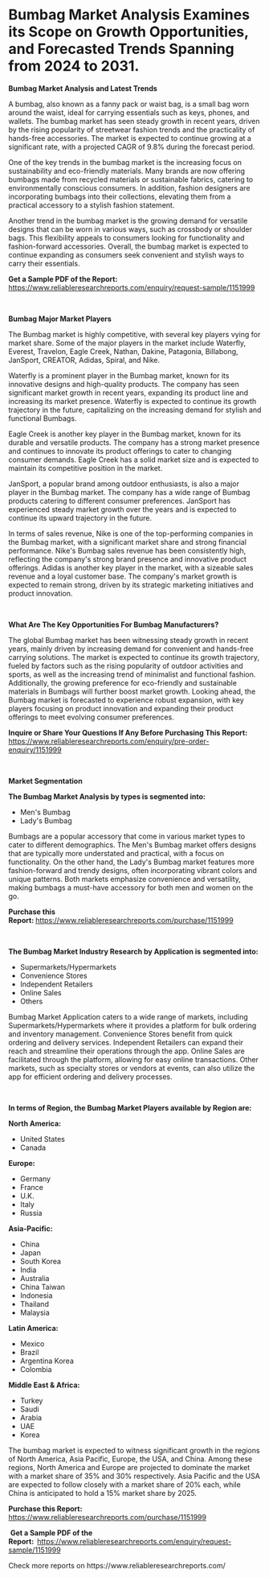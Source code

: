 <p><h1>Bumbag Market Analysis Examines its Scope on Growth Opportunities, and Forecasted Trends Spanning from 2024 to 2031.</h1></p><p><strong>Bumbag Market Analysis and Latest Trends</strong></p>
<p><p>A bumbag, also known as a fanny pack or waist bag, is a small bag worn around the waist, ideal for carrying essentials such as keys, phones, and wallets. The bumbag market has seen steady growth in recent years, driven by the rising popularity of streetwear fashion trends and the practicality of hands-free accessories. The market is expected to continue growing at a significant rate, with a projected CAGR of 9.8% during the forecast period.</p><p>One of the key trends in the bumbag market is the increasing focus on sustainability and eco-friendly materials. Many brands are now offering bumbags made from recycled materials or sustainable fabrics, catering to environmentally conscious consumers. In addition, fashion designers are incorporating bumbags into their collections, elevating them from a practical accessory to a stylish fashion statement.</p><p>Another trend in the bumbag market is the growing demand for versatile designs that can be worn in various ways, such as crossbody or shoulder bags. This flexibility appeals to consumers looking for functionality and fashion-forward accessories. Overall, the bumbag market is expected to continue expanding as consumers seek convenient and stylish ways to carry their essentials.</p></p>
<p><strong>Get a Sample PDF of the Report:&nbsp;</strong> <a href="https://www.reliableresearchreports.com/enquiry/request-sample/1151999">https://www.reliableresearchreports.com/enquiry/request-sample/1151999</a></p>
<p>&nbsp;</p>
<p><strong>Bumbag Major Market Players</strong></p>
<p><p>The Bumbag market is highly competitive, with several key players vying for market share. Some of the major players in the market include Waterfly, Everest, Travelon, Eagle Creek, Nathan, Dakine, Patagonia, Billabong, JanSport, CREATOR, Adidas, Spiral, and Nike.</p><p>Waterfly is a prominent player in the Bumbag market, known for its innovative designs and high-quality products. The company has seen significant market growth in recent years, expanding its product line and increasing its market presence. Waterfly is expected to continue its growth trajectory in the future, capitalizing on the increasing demand for stylish and functional Bumbags.</p><p>Eagle Creek is another key player in the Bumbag market, known for its durable and versatile products. The company has a strong market presence and continues to innovate its product offerings to cater to changing consumer demands. Eagle Creek has a solid market size and is expected to maintain its competitive position in the market.</p><p>JanSport, a popular brand among outdoor enthusiasts, is also a major player in the Bumbag market. The company has a wide range of Bumbag products catering to different consumer preferences. JanSport has experienced steady market growth over the years and is expected to continue its upward trajectory in the future.</p><p>In terms of sales revenue, Nike is one of the top-performing companies in the Bumbag market, with a significant market share and strong financial performance. Nike's Bumbag sales revenue has been consistently high, reflecting the company's strong brand presence and innovative product offerings. Adidas is another key player in the market, with a sizeable sales revenue and a loyal customer base. The company's market growth is expected to remain strong, driven by its strategic marketing initiatives and product innovation.</p></p>
<p>&nbsp;</p>
<p><strong>What Are The Key Opportunities For Bumbag Manufacturers?</strong></p>
<p><p>The global Bumbag market has been witnessing steady growth in recent years, mainly driven by increasing demand for convenient and hands-free carrying solutions. The market is expected to continue its growth trajectory, fueled by factors such as the rising popularity of outdoor activities and sports, as well as the increasing trend of minimalist and functional fashion. Additionally, the growing preference for eco-friendly and sustainable materials in Bumbags will further boost market growth. Looking ahead, the Bumbag market is forecasted to experience robust expansion, with key players focusing on product innovation and expanding their product offerings to meet evolving consumer preferences.</p></p>
<p><strong>Inquire or Share Your Questions If Any Before Purchasing This Report:</strong> <a href="https://www.reliableresearchreports.com/enquiry/pre-order-enquiry/1151999">https://www.reliableresearchreports.com/enquiry/pre-order-enquiry/1151999</a></p>
<p>&nbsp;</p>
<p><strong>Market Segmentation</strong></p>
<p><strong>The Bumbag Market Analysis by types is segmented into:</strong></p>
<p><ul><li>Men's Bumbag</li><li>Lady's Bumbag</li></ul></p>
<p><p>Bumbags are a popular accessory that come in various market types to cater to different demographics. The Men's Bumbag market offers designs that are typically more understated and practical, with a focus on functionality. On the other hand, the Lady's Bumbag market features more fashion-forward and trendy designs, often incorporating vibrant colors and unique patterns. Both markets emphasize convenience and versatility, making bumbags a must-have accessory for both men and women on the go.</p></p>
<p><strong>Purchase this Report:&nbsp;</strong><a href="https://www.reliableresearchreports.com/purchase/1151999">https://www.reliableresearchreports.com/purchase/1151999</a></p>
<p>&nbsp;</p>
<p><strong>The Bumbag Market Industry Research by Application is segmented into:</strong></p>
<p><ul><li>Supermarkets/Hypermarkets</li><li>Convenience Stores</li><li>Independent Retailers</li><li>Online Sales</li><li>Others</li></ul></p>
<p><p>Bumbag Market Application caters to a wide range of markets, including Supermarkets/Hypermarkets where it provides a platform for bulk ordering and inventory management. Convenience Stores benefit from quick ordering and delivery services. Independent Retailers can expand their reach and streamline their operations through the app. Online Sales are facilitated through the platform, allowing for easy online transactions. Other markets, such as specialty stores or vendors at events, can also utilize the app for efficient ordering and delivery processes.</p></p>
<p>&nbsp;</p>
<p><strong>In terms of Region, the Bumbag Market Players available by Region are:</strong></p>
<p>
    <p> <strong> North America: </strong>
        <ul>
            <li>United States</li>
            <li>Canada</li>
        </ul>
        </p> 
    <p> <strong> Europe: </strong>
        <ul>
            <li>Germany</li>
            <li>France</li>
            <li>U.K.</li>
            <li>Italy</li>
            <li>Russia</li>
        </ul>
        </p> 
    <p> <strong> Asia-Pacific: </strong>
        <ul>
            <li>China</li>
            <li>Japan</li>
            <li>South Korea</li>
            <li>India</li>
            <li>Australia</li>
            <li>China Taiwan</li>
            <li>Indonesia</li>
            <li>Thailand</li>
            <li>Malaysia</li>
        </ul>
        </p> 
    <p> <strong> Latin America: </strong>
        <ul>
            <li>Mexico</li>
            <li>Brazil</li>
            <li>Argentina Korea</li>
            <li>Colombia</li>
        </ul>
        </p> 
    <p> <strong> Middle East & Africa: </strong>
        <ul>
            <li>Turkey</li>
            <li>Saudi</li>
            <li>Arabia</li>
            <li>UAE</li>
            <li>Korea</li>
        </ul>
    </p>
    </p>
<p><p>The bumbag market is expected to witness significant growth in the regions of North America, Asia Pacific, Europe, the USA, and China. Among these regions, North America and Europe are projected to dominate the market with a market share of 35% and 30% respectively. Asia Pacific and the USA are expected to follow closely with a market share of 20% each, while China is anticipated to hold a 15% market share by 2025.</p></p>
<p><strong>Purchase this Report: </strong><a href="https://www.reliableresearchreports.com/purchase/1151999">https://www.reliableresearchreports.com/purchase/1151999</a></p>
<p>&nbsp;<strong>Get a Sample PDF of the Report:&nbsp;&nbsp;</strong><a href="https://www.reliableresearchreports.com/enquiry/request-sample/1151999">https://www.reliableresearchreports.com/enquiry/request-sample/1151999</a></p>
<p><strong></strong></p>
<p>Check more reports on https://www.reliableresearchreports.com/</p>